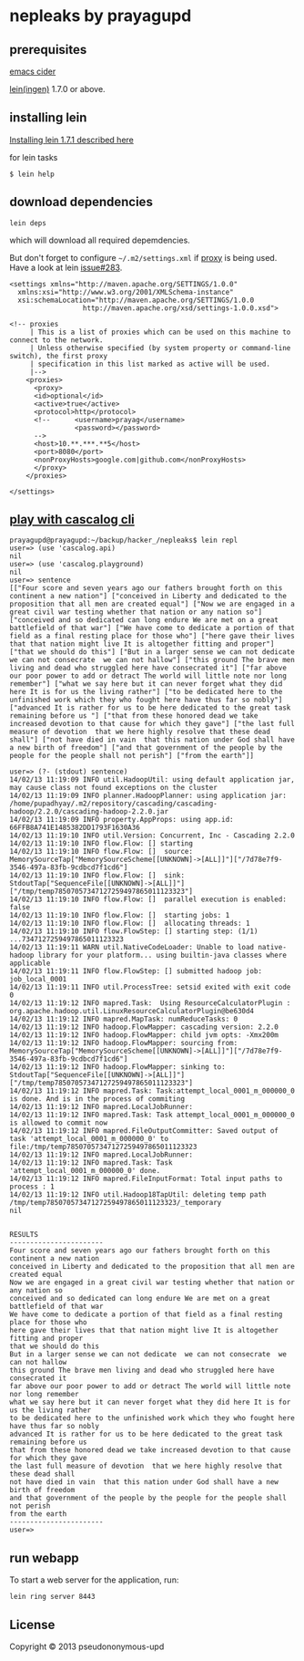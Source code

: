 # nepleaks by prayagupd

## prerequisites

[emacs cider](https://github.com/clojure-emacs/cider#via-packageel)

[lein(ingen)][1] 1.7.0 or above.

[1]: https://github.com/technomancy/leiningen

## installing lein 

[Installing lein 1.7.1 described here](http://prayag-waves.blogspot.com.au/2013/01/installing-lein-on-ubuntu-1210.html)

for lein tasks

```
$ lein help
```

## download dependencies

    lein deps 

which will download all required depemdencies.

But don't forget to configure `~/.m2/settings.xml` if [proxy](http://maven.apache.org/guides/mini/guide-proxies.html) is being used. Have a look at lein [issue#283](https://github.com/technomancy/leiningen/issues/283). 

    <settings xmlns="http://maven.apache.org/SETTINGS/1.0.0"
      xmlns:xsi="http://www.w3.org/2001/XMLSchema-instance"
      xsi:schemaLocation="http://maven.apache.org/SETTINGS/1.0.0
                      http://maven.apache.org/xsd/settings-1.0.0.xsd">

    <!-- proxies
         | This is a list of proxies which can be used on this machine to connect to the network.
         | Unless otherwise specified (by system property or command-line switch), the first proxy
         | specification in this list marked as active will be used.
         |-->
        <proxies>
          <proxy>
          <id>optional</id>
          <active>true</active>
          <protocol>http</protocol>
          <!--      <username>prayag</username>
                    <password></password>
          -->
          <host>10.**.***.**5</host>
          <port>8080</port>
          <nonProxyHosts>google.com|github.com</nonProxyHosts>
          </proxy>
        </proxies>

    </settings>


## [play with cascalog cli](http://cascalog.org/articles/getting_started.html)

```
prayagupd@prayagupd:~/backup/hacker_/nepleaks$ lein repl
user=> (use 'cascalog.api)
nil
user=> (use 'cascalog.playground)
nil
user=> sentence
[["Four score and seven years ago our fathers brought forth on this continent a new nation"] ["conceived in Liberty and dedicated to the proposition that all men are created equal"] ["Now we are engaged in a great civil war testing whether that nation or any nation so"] ["conceived and so dedicated can long endure We are met on a great battlefield of that war"] ["We have come to dedicate a portion of that field as a final resting place for those who"] ["here gave their lives that that nation might live It is altogether fitting and proper"] ["that we should do this"] ["But in a larger sense we can not dedicate  we can not consecrate  we can not hallow"] ["this ground The brave men living and dead who struggled here have consecrated it"] ["far above our poor power to add or detract The world will little note nor long remember"] ["what we say here but it can never forget what they did here It is for us the living rather"] ["to be dedicated here to the unfinished work which they who fought here have thus far so nobly"] ["advanced It is rather for us to be here dedicated to the great task remaining before us "] ["that from these honored dead we take increased devotion to that cause for which they gave"] ["the last full measure of devotion  that we here highly resolve that these dead shall"] ["not have died in vain  that this nation under God shall have a new birth of freedom"] ["and that government of the people by the people for the people shall not perish"] ["from the earth"]]

user=> (?- (stdout) sentence)
14/02/13 11:19:09 INFO util.HadoopUtil: using default application jar, may cause class not found exceptions on the cluster
14/02/13 11:19:09 INFO planner.HadoopPlanner: using application jar: /home/pupadhyay/.m2/repository/cascading/cascading-hadoop/2.2.0/cascading-hadoop-2.2.0.jar
14/02/13 11:19:09 INFO property.AppProps: using app.id: 66FFB8A741E1485382DD1793F1630A36
14/02/13 11:19:10 INFO util.Version: Concurrent, Inc - Cascading 2.2.0
14/02/13 11:19:10 INFO flow.Flow: [] starting
14/02/13 11:19:10 INFO flow.Flow: []  source: MemorySourceTap["MemorySourceScheme[[UNKNOWN]->[ALL]]"]["/7d78e7f9-3546-497a-83fb-9cdbcd7f1cd6"]
14/02/13 11:19:10 INFO flow.Flow: []  sink: StdoutTap["SequenceFile[[UNKNOWN]->[ALL]]"]["/tmp/temp78507057347127259497865011123323"]
14/02/13 11:19:10 INFO flow.Flow: []  parallel execution is enabled: false
14/02/13 11:19:10 INFO flow.Flow: []  starting jobs: 1
14/02/13 11:19:10 INFO flow.Flow: []  allocating threads: 1
14/02/13 11:19:10 INFO flow.FlowStep: [] starting step: (1/1) ...7347127259497865011123323
14/02/13 11:19:11 WARN util.NativeCodeLoader: Unable to load native-hadoop library for your platform... using builtin-java classes where applicable
14/02/13 11:19:11 INFO flow.FlowStep: [] submitted hadoop job: job_local_0001
14/02/13 11:19:11 INFO util.ProcessTree: setsid exited with exit code 0
14/02/13 11:19:12 INFO mapred.Task:  Using ResourceCalculatorPlugin : org.apache.hadoop.util.LinuxResourceCalculatorPlugin@be630d4
14/02/13 11:19:12 INFO mapred.MapTask: numReduceTasks: 0
14/02/13 11:19:12 INFO hadoop.FlowMapper: cascading version: 2.2.0
14/02/13 11:19:12 INFO hadoop.FlowMapper: child jvm opts: -Xmx200m
14/02/13 11:19:12 INFO hadoop.FlowMapper: sourcing from: MemorySourceTap["MemorySourceScheme[[UNKNOWN]->[ALL]]"]["/7d78e7f9-3546-497a-83fb-9cdbcd7f1cd6"]
14/02/13 11:19:12 INFO hadoop.FlowMapper: sinking to: StdoutTap["SequenceFile[[UNKNOWN]->[ALL]]"]["/tmp/temp78507057347127259497865011123323"]
14/02/13 11:19:12 INFO mapred.Task: Task:attempt_local_0001_m_000000_0 is done. And is in the process of commiting
14/02/13 11:19:12 INFO mapred.LocalJobRunner: 
14/02/13 11:19:12 INFO mapred.Task: Task attempt_local_0001_m_000000_0 is allowed to commit now
14/02/13 11:19:12 INFO mapred.FileOutputCommitter: Saved output of task 'attempt_local_0001_m_000000_0' to file:/tmp/temp78507057347127259497865011123323
14/02/13 11:19:12 INFO mapred.LocalJobRunner: 
14/02/13 11:19:12 INFO mapred.Task: Task 'attempt_local_0001_m_000000_0' done.
14/02/13 11:19:12 INFO mapred.FileInputFormat: Total input paths to process : 1
14/02/13 11:19:12 INFO util.Hadoop18TapUtil: deleting temp path /tmp/temp78507057347127259497865011123323/_temporary
nil


RESULTS
-----------------------
Four score and seven years ago our fathers brought forth on this continent a new nation
conceived in Liberty and dedicated to the proposition that all men are created equal
Now we are engaged in a great civil war testing whether that nation or any nation so
conceived and so dedicated can long endure We are met on a great battlefield of that war
We have come to dedicate a portion of that field as a final resting place for those who
here gave their lives that that nation might live It is altogether fitting and proper
that we should do this
But in a larger sense we can not dedicate  we can not consecrate  we can not hallow
this ground The brave men living and dead who struggled here have consecrated it
far above our poor power to add or detract The world will little note nor long remember
what we say here but it can never forget what they did here It is for us the living rather
to be dedicated here to the unfinished work which they who fought here have thus far so nobly
advanced It is rather for us to be here dedicated to the great task remaining before us 
that from these honored dead we take increased devotion to that cause for which they gave
the last full measure of devotion  that we here highly resolve that these dead shall
not have died in vain  that this nation under God shall have a new birth of freedom
and that government of the people by the people for the people shall not perish
from the earth
-----------------------
user=> 

```


## run webapp

To start a web server for the application, run:

    lein ring server 8443

## License

Copyright © 2013 pseudononymous-upd
